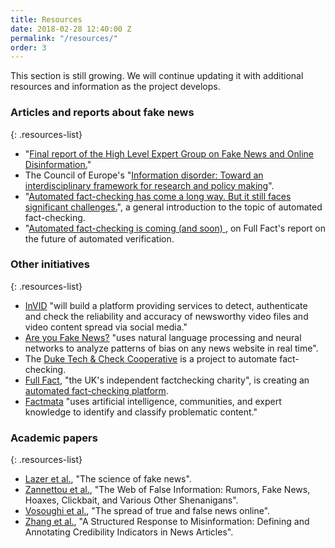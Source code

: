 ```yaml
---
title: Resources
date: 2018-02-28 12:40:00 Z
permalink: "/resources/"
order: 3
---
```


<div class="alert alert-primary">This section is still growing. We will continue updating it with additional resources and information as the project develops.</div>


### Articles and reports about fake news

{: .resources-list}
- "[Final report of the High Level Expert Group on Fake News and Online Disinformation.](https://ec.europa.eu/digital-single-market/en/news/final-report-high-level-expert-group-fake-news-and-online-disinformation)"
- The Council of Europe's "[Information disorder: Toward an interdisciplinary framework for research and policy making](https://edoc.coe.int/en/media-freedom/7495-information-disorder-toward-an-interdisciplinary-framework-for-research-and-policy-making.html)".
- "[Automated fact-checking has come a long way. But it still faces significant challenges.](https://www.poynter.org/news/automated-fact-checking-has-come-long-way-it-still-faces-significant-challenges)", a general introduction to the topic of automated fact-checking.
- "[Automated fact-checking is coming (and soon)
](https://www.poynter.org/news/report-automated-fact-checking-coming-and-soon), on Full Fact's report on the future of automated verification.

### Other initiatives

{: .resources-list}
- [InVID](http://www.invid-project.eu) "will build a platform providing services to detect, authenticate and check the reliability and accuracy of newsworthy video files and video content spread via social media."
- [Are you Fake News?](http://www.areyoufakenews.com) "uses natural language processing and neural networks to analyze patterns of bias on any news website in real time".
- The [Duke Tech & Check Cooperative](https://reporterslab.org/tech-and-check/) is a project to automate fact-checking.
- [Full Fact](https://fullfact.org/), "the UK's independent factchecking charity", is creating an [automated fact-checking platform](https://www.poynter.org/news/step-toward-automation-full-fact-has-built-live-fact-checking-prototype).
- [Factmata](http://factmata.com) "uses artificial intelligence, communities, and expert knowledge to identify and classify problematic content."

### Academic papers

{: .resources-list}
- [Lazer et al.](http://science.sciencemag.org/content/359/6380/1094), "The science of fake news".
- [Zannettou et al.](https://arxiv.org/pdf/1804.03461.pdf), "The Web of False Information: Rumors, Fake News, Hoaxes, Clickbait, and Various Other Shenanigans".
- [Vosoughi et al.](http://science.sciencemag.org/content/359/6380/1146), "The spread of true and false news online".
- [Zhang et al.](http://people.csail.mit.edu/axz/papers/webconf_credco.pdf), "A Structured Response to Misinformation: Defining and Annotating Credibility Indicators in News Articles".


